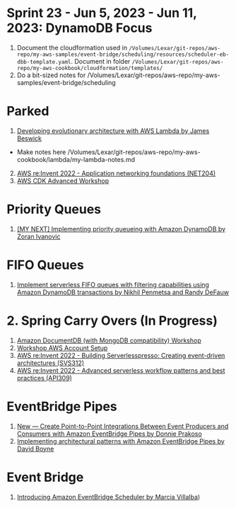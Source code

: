 <h1>Sprint 23 - Jun 5, 2023 - Jun 11, 2023: DynamoDB Focus</h1>

1. Document the cloudformation used in `/Volumes/Lexar/git-repos/aws-repo/my-aws-samples/event-bridge/scheduling/resources/scheduler-eb-dbb-template.yaml`.  Document in folder `/Volumes/Lexar/git-repos/aws-repo/my-aws-cookbook/cloudformation/templates/`
2. Do a bit-sized notes for /Volumes/Lexar/git-repos/aws-repo/my-aws-samples/event-bridge/scheduling


# Parked

1. [Developing evolutionary architecture with AWS Lambda by James Beswick](https://aws.amazon.com/blogs/compute/developing-evolutionary-architecture-with-aws-lambda/)
- Make notes here /Volumes/Lexar/git-repos/aws-repo/my-aws-cookbook/lambda/my-lambda-notes.md
2. [AWS re:Invent 2022 - Application networking foundations (NET204)](https://www.youtube.com/watch?v=WcZwWuq6FTk&t=10s)
3. [AWS CDK Advanced Workshop](https://catalog.us-east-1.prod.workshops.aws/workshops/d93fec4c-fb0f-4813-ac90-758cb5527f2f/en-US)

# Priority Queues

1. [[MY NEXT] Implementing priority queueing with Amazon DynamoDB by Zoran Ivanovic](https://aws.amazon.com/blogs/database/implementing-priority-queueing-with-amazon-dynamodb/)

# FIFO Queues

1. [Implement serverless FIFO queues with filtering capabilities using Amazon DynamoDB transactions by Nikhil Penmetsa and Randy DeFauw](https://aws.amazon.com/blogs/database/serverless-fifo-queues-filtering-dynamodb-transactions/)

# 2. Spring Carry Overs (In Progress)

1. [Amazon DocumentDB (with MongoDB compatibility) Workshop](https://catalog.us-east-1.prod.workshops.aws/workshops/464d6c17-9faa-4fef-ac9f-dd49610174d3/en-US/prerequisites/cloud9)
2. [Workshop AWS Account Setup](https://workshop-aws-account-setup.fstehle.com/)
3. [AWS re:Invent 2022 - Building Serverlesspresso: Creating event-driven architectures (SVS312)](https://www.youtube.com/watch?v=qs0U0LdNkV0&list=PLJo-rJlep0ECijHdz01OZXo3bqhbW_Hb2&index=3&t=67s)
4. [AWS re:Invent 2022 - Advanced serverless workflow patterns and best practices (API309)](https://www.youtube.com/watch?v=o6-7BAUWaqg)

# EventBridge Pipes

1. [New — Create Point-to-Point Integrations Between Event Producers and Consumers with Amazon EventBridge Pipes by Donnie Prakoso](https://aws.amazon.com/blogs/aws/new-create-point-to-point-integrations-between-event-producers-and-consumers-with-amazon-eventbridge-pipes/)
2. [Implementing architectural patterns with Amazon EventBridge Pipes by David Boyne](https://aws.amazon.com/blogs/compute/implementing-architectural-patterns-with-amazon-eventbridge-pipes/)

# Event Bridge

1. [Introducing Amazon EventBridge Scheduler by Marcia Villalba](https://aws.amazon.com/blogs/compute/introducing-amazon-eventbridge-scheduler/))